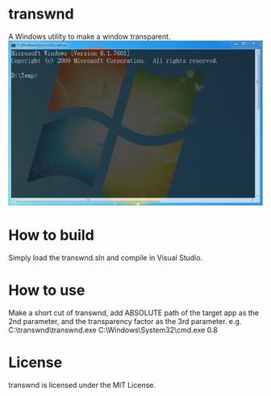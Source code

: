 # transwnd
A Windows utility to make a window transparent.
![Image is not loaded](/img/1.png "cmd.exe with transparency!")

# How to build
Simply load the transwnd.sln and compile in Visual Studio.

# How to use
Make a short cut of transwnd, add ABSOLUTE path of the target app as the 2nd parameter, and the transparency factor as the 3rd parameter.
e.g. C:\transwnd\transwnd.exe C:\Windows\System32\cmd.exe 0.8

# License
transwnd is licensed under the MIT License.
